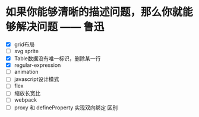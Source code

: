 

如果你能够清晰的描述问题，那么你就能够解决问题 —— 鲁迅
==


- [X] grid布局
- [ ] svg  sprite
- [x] Table数据没有唯一标识，删除某一行
- [x] regular-expression
- [ ] animation
- [ ] javascript设计模式
- [ ] flex
- [ ] 缩放长宽比
- [ ] webpack
- [ ] proxy 和 defineProperty 实现双向绑定 区别

